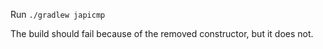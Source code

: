 Run `./gradlew japicmp`

The build should fail because of the removed constructor, but it does not.


